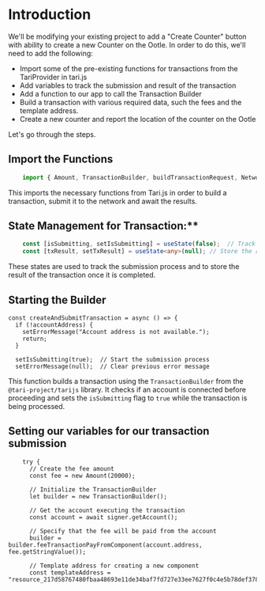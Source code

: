 # Introduction

We'll be modifying your existing project to add a "Create Counter" button with ability to create a new Counter on the Ootle. In order to do this, we'll need to add the following:

- Import some of the pre-existing functions for transactions from the TariProvider in tari.js
- Add variables to track the submission and result of the transaction
- Add a function to our app to call the Transaction Builder
- Build a transaction with various required data, such the fees and the template address.
- Create a new counter and report the location of the counter on the Ootle

Let's go through the steps.

## Import the Functions
```typescript linenums="3"
    import { Amount, TransactionBuilder, buildTransactionRequest, Network, submitAndWaitForTransaction } from "@tari-project/tarijs";
```

This imports the necessary functions from Tari.js in order to build a transaction, submit it to the network and await the results.

## State Management for Transaction:**
```typescript linenums="11"
    const [isSubmitting, setIsSubmitting] = useState(false);  // Track submission state
    const [txResult, setTxResult] = useState<any>(null); // Store the result of the transaction
```

These states are used to track the submission process and to store the result of the transaction once it is completed.

## Starting the Builder
   ```tsx linenums="30"
   const createAndSubmitTransaction = async () => {
     if (!accountAddress) {
       setErrorMessage("Account address is not available.");
       return;
     }

     setIsSubmitting(true);  // Start the submission process
     setErrorMessage(null);  // Clear previous error message
   ```

This function builds a transaction using the `TransactionBuilder` from the `@tari-project/tarijs` library.
It checks if an account is connected before proceeding and sets the `isSubmitting` flag to `true` while the transaction is being processed.

## Setting our variables for our transaction submission
```tsx 
    try {
      // Create the fee amount 
      const fee = new Amount(20000);

      // Initialize the TransactionBuilder
      let builder = new TransactionBuilder();

      // Get the account executing the transaction
      const account = await signer.getAccount();

      // Specify that the fee will be paid from the account
      builder = builder.feeTransactionPayFromComponent(account.address, fee.getStringValue());

      // Template address for creating a new component
      const templateAddress = "resource_217d58767480fbaa48693e11de34baf7fd727e33ee7627f0c4e5b78def378e57"; 
```



